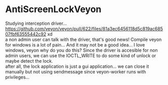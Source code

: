 # AntiScreenLockVeyon
Studying interception driver...  
https://github.com/veyon/veyon/pull/622/files/81a3ec6456118d5c819ac68507fbf63555442c92 xd  
a non admin user can talk with the driver, that's good news!
Compile veyon for windows is a lot of pain... And it may not be a good idea...  I love windows, veyon why do you do this?
Since the driver is accesible for non admin users, we can use the IOCTL_WRITE to do some kind of unlock or maybe detect the lock.  
after all, the lock application is just a gui application... we can close it manually but not using sendmessage since veyon-worker runs with privileges...
